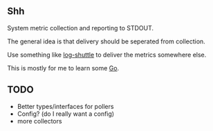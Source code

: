 Shh
----

System metric collection and reporting to STDOUT.

The general idea is that delivery should be seperated from collection.

Use something like [log-shuttle](https://github.com/ryandotsmith/log-shuttle) to deliver the metrics somewhere else.

This is mostly for me to learn some [Go](http://golang.org/).


TODO
-----

* Better types/interfaces for pollers
* Config? (do I really want a config)
* more collectors
